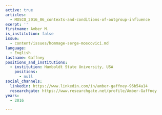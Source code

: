 ```yaml
---
active: true
articles:
  - MOSCO_2016_06_contexts-and-conditions-of-outgroup-influence
exerpt: ''
firstname: Amber M.
is_institution: false
issue:
  - content/issues/hommage-serge-moscovici.md
language:
  - English
lastname: Gaffney
positions_and_institutions:
  - institution: Humboldt State University, USA
    positions:
      - null
social_channels:
  linkedin: https://www.linkedin.com/in/amber-gaffney-96b54a14
  researchgate: https://www.researchgate.net/profile/Amber-Gaffney
years:
  - 2016

---
```

